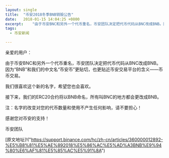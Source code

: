 ```yaml
---
layout: single
title:  "币安2018冬季BNB销毁公告"
date:   2018-01-15 14:04:25 +0800
excerpt: 	"由于币安BNC和另外一个代币重名，币安团队决定把代币代码从BNC改成BNB。因为“BNB”和我们的中文名“币安币”更贴切，也更贴近币安交易平台的含义——币币交易。"
tags:
  - 币安新闻 

---
```


亲爱的用户：

由于币安BNC和另外一个代币重名，币安团队决定把代币代码从BNC改成BNB。因为“BNB”和我们的中文名“币安币”更贴切，也更贴近币安交易平台的含义——币币交易。

我们很喜欢这个新的名字，希望您也会喜欢。

接下来，我们的ERC20合约将以BNB命名，所有叫BNC的地方都会更改成BNB。

 
注：名字的改变对您的代币数量和使用不产生任何影响，请不要担心！


感谢您对币安的支持！

币安团队

[原文地址]!("https://support.binance.com/hc/zh-cn/articles/360000012892-%E5%B8%81%E5%AE%892018%E5%86%AC%E5%AD%A3BNB%E9%94%80%E6%AF%81%E5%85%AC%E5%91%8A")
